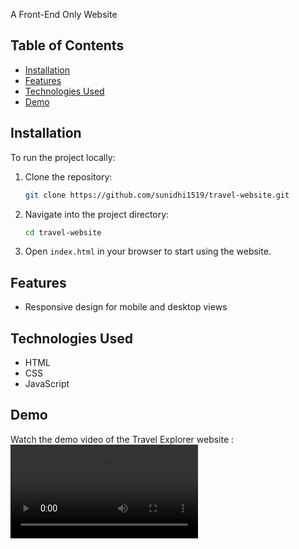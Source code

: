 A Front-End Only Website

## Table of Contents
- [Installation](#installation)
- [Features](#features)
- [Technologies Used](#technologies-used)
- [Demo](#demo)


## Installation

To run the project locally:

1. Clone the repository:
   ```bash
   git clone https://github.com/sunidhi1519/travel-website.git
   ```
2. Navigate into the project directory:
   ```bash
   cd travel-website
   ```
3. Open `index.html` in your browser to start using the website.

## Features

- Responsive design for mobile and desktop views

## Technologies Used

- HTML
- CSS
- JavaScript

## Demo

Watch the demo video of the Travel Explorer website :
![Demo Video](https://github.com/yourusername/travel-explorer/assets/demo.mp4)





